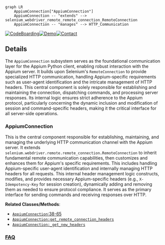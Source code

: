 ```mermaid
graph LR
    AppiumConnection["AppiumConnection"]
    AppiumConnection -- "extends" --> selenium_webdriver_remote_remote_connection_RemoteConnection
    AppiumConnection -- "manages" --> HTTP_Communication
```

[![CodeBoarding](https://img.shields.io/badge/Generated%20by-CodeBoarding-9cf?style=flat-square)](https://github.com/CodeBoarding/GeneratedOnBoardings)[![Demo](https://img.shields.io/badge/Try%20our-Demo-blue?style=flat-square)](https://www.codeboarding.org/demo)[![Contact](https://img.shields.io/badge/Contact%20us%20-%20contact@codeboarding.org-lightgrey?style=flat-square)](mailto:contact@codeboarding.org)

## Details

The `AppiumConnection` subsystem serves as the foundational communication layer for the Appium Python client, enabling robust interaction with the Appium server. It builds upon Selenium's `RemoteConnection` to provide specialized HTTP communication, handling Appium-specific requirements such as user-agent identification and the intricate management of HTTP headers. This central component is solely responsible for establishing and maintaining the connection, dispatching commands, and processing server responses. Its internal logic ensures strict adherence to the Appium protocol, particularly concerning the dynamic inclusion and modification of session and command-specific headers, making it the critical interface for all server-side operations.

### AppiumConnection
This is the central component responsible for establishing, maintaining, and managing the underlying HTTP communication channel with the Appium server. It extends `selenium.webdriver.remote.remote_connection.RemoteConnection` to inherit fundamental remote communication capabilities, then customizes and enhances them for Appium's specific requirements. This includes handling Appium-specific user-agent identification and internally managing HTTP headers for all requests. This internal header management logic constructs, modifies, and provides necessary Appium-specific headers (e.g., `X-Idempotency-Key` for session creation), dynamically adding and removing them as needed to ensure protocol compliance. It serves as the primary interface for sending commands and receiving responses over HTTP.


**Related Classes/Methods**:

- <a href="https://github.com/appium/python-client/blob/master/appium/webdriver/appium_connection.py#L38-L65" target="_blank" rel="noopener noreferrer">`AppiumConnection`:38-65</a>
- <a href="https://github.com/appium/python-client/blob/master/appium/webdriver/appium_connection.py" target="_blank" rel="noopener noreferrer">`AppiumConnection:get_remote_connection_headers`</a>
- <a href="https://github.com/appium/python-client/blob/master/appium/webdriver/appium_connection.py" target="_blank" rel="noopener noreferrer">`AppiumConnection:_get_new_headers`</a>




### [FAQ](https://github.com/CodeBoarding/GeneratedOnBoardings/tree/main?tab=readme-ov-file#faq)